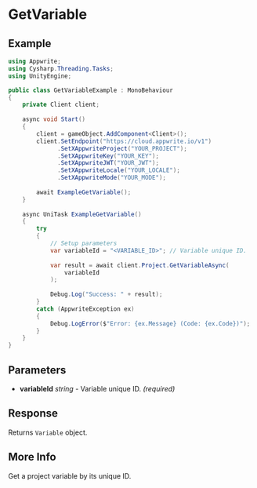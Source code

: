 # GetVariable

## Example

```csharp
using Appwrite;
using Cysharp.Threading.Tasks;
using UnityEngine;

public class GetVariableExample : MonoBehaviour
{
    private Client client;
    
    async void Start()
    {
        client = gameObject.AddComponent<Client>();
        client.SetEndpoint("https://cloud.appwrite.io/v1")
              .SetXAppwriteProject("YOUR_PROJECT");
              .SetXAppwriteKey("YOUR_KEY");
              .SetXAppwriteJWT("YOUR_JWT");
              .SetXAppwriteLocale("YOUR_LOCALE");
              .SetXAppwriteMode("YOUR_MODE");
        
        await ExampleGetVariable();
    }
    
    async UniTask ExampleGetVariable()
    {
        try
        {
            // Setup parameters
            var variableId = "<VARIABLE_ID>"; // Variable unique ID.
            
            var result = await client.Project.GetVariableAsync(
                variableId
            );
            
            Debug.Log("Success: " + result);
        }
        catch (AppwriteException ex)
        {
            Debug.LogError($"Error: {ex.Message} (Code: {ex.Code})");
        }
    }
}
```

## Parameters

- **variableId** *string* - Variable unique ID. *(required)*

## Response

Returns `Variable` object.
## More Info

Get a project variable by its unique ID.

